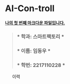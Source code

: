 # AI-Con-troll

####  <u> **나의 첫 번째 마크다운 파일입니다.** </u>
> 
> ### * 학과: 스마트팩토리    *
> ### * 이름: 임동우    *
> ### * 학번: 2217110228 *    
>  

<ol> 이력

